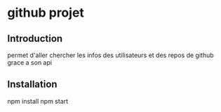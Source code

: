 # github projet

## Introduction

permet d'aller chercher les infos des utilisateurs et des repos de github grace a son api

## Installation

npm install
npm start